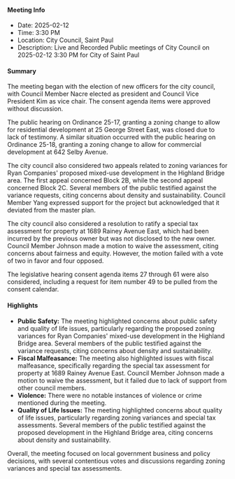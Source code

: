 #### Meeting Info
* Date: 2025-02-12
* Time: 3:30 PM
* Location: City Council, Saint Paul
* Description: Live and Recorded Public meetings of City Council on 2025-02-12 3:30 PM for City of Saint Paul

#### Summary

The meeting began with the election of new officers for the city council, with Council Member Nacre elected as president and Council Vice President Kim as vice chair. The consent agenda items were approved without discussion.

The public hearing on Ordinance 25-17, granting a zoning change to allow for residential development at 25 George Street East, was closed due to lack of testimony. A similar situation occurred with the public hearing on Ordinance 25-18, granting a zoning change to allow for commercial development at 642 Selby Avenue.

The city council also considered two appeals related to zoning variances for Ryan Companies' proposed mixed-use development in the Highland Bridge area. The first appeal concerned Block 2B, while the second appeal concerned Block 2C. Several members of the public testified against the variance requests, citing concerns about density and sustainability. Council Member Yang expressed support for the project but acknowledged that it deviated from the master plan.

The city council also considered a resolution to ratify a special tax assessment for property at 1689 Rainey Avenue East, which had been incurred by the previous owner but was not disclosed to the new owner. Council Member Johnson made a motion to waive the assessment, citing concerns about fairness and equity. However, the motion failed with a vote of two in favor and four opposed.

The legislative hearing consent agenda items 27 through 61 were also considered, including a request for item number 49 to be pulled from the consent calendar.

#### Highlights

* **Public Safety:** The meeting highlighted concerns about public safety and quality of life issues, particularly regarding the proposed zoning variances for Ryan Companies' mixed-use development in the Highland Bridge area. Several members of the public testified against the variance requests, citing concerns about density and sustainability.
* **Fiscal Malfeasance:** The meeting also highlighted issues with fiscal malfeasance, specifically regarding the special tax assessment for property at 1689 Rainey Avenue East. Council Member Johnson made a motion to waive the assessment, but it failed due to lack of support from other council members.
* **Violence:** There were no notable instances of violence or crime mentioned during the meeting.
* **Quality of Life Issues:** The meeting highlighted concerns about quality of life issues, particularly regarding zoning variances and special tax assessments. Several members of the public testified against the proposed development in the Highland Bridge area, citing concerns about density and sustainability.

Overall, the meeting focused on local government business and policy decisions, with several contentious votes and discussions regarding zoning variances and special tax assessments.

